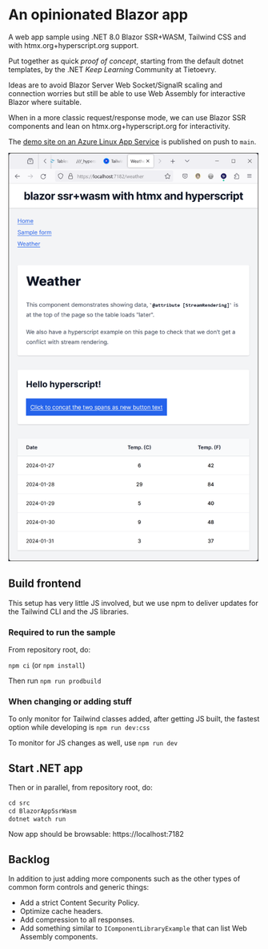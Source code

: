 # An opinionated Blazor app

A web app sample using .NET 8.0 Blazor SSR+WASM, Tailwind CSS and with htmx.org+hyperscript.org support.

Put together as quick _proof of concept_, starting from the default dotnet templates, by the .NET _Keep Learning_ Community at Tietoevry.

Ideas are to avoid Blazor Server Web Socket/SignalR scaling and connection worries but still be able to use Web Assembly for interactive Blazor where suitable.

When in a more classic request/response mode, we can use Blazor SSR components and lean on htmx.org+hyperscript.org for interactivity.

The [demo site on an Azure Linux App Service](https://blazorappssrwasm20240130173653.azurewebsites.net/) is published on push to `main`.

<img src="https://raw.githubusercontent.com/Tietoevry-Create/dotnet-opinionated-blazor/main/docs/screenshot.png" width="500" height="815" alt="Screenshot">

## Build frontend

This setup has very little JS involved, but we use npm to deliver updates for the Tailwind CLI and the JS libraries.

### Required to run the sample

From repository root, do:

`npm ci` (or `npm install`)

Then run `npm run prodbuild`

### When changing or adding stuff

To only monitor for Tailwind classes added, after getting JS built, the fastest option while developing is `npm run dev:css`

To monitor for JS changes as well, use `npm run dev`

## Start .NET app

Then or in parallel, from repository root, do:

```
cd src
cd BlazorAppSsrWasm
dotnet watch run
```

Now app should be browsable: https://localhost:7182

## Backlog

In addition to just adding more components such as the other types of common form controls and generic things:

* Add a strict Content Security Policy.
* Optimize cache headers.
* Add compression to all responses.
* Add something similar to `IComponentLibraryExample` that can list Web Assembly components.
